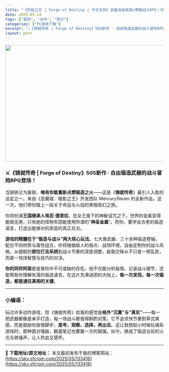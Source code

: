 ```yaml
---
title: "《烈焰之刃 | Forge of Destiny | 中文支持》武器自由锻造×策略战斗RPG丨505年度动作新作"
date: 2025-05-24
tags: ["冒险", "动作", "奇幻"]
categories: ["PC游戏下载"]
excerpt: "⚔️《铸就传奇 | Forge of Destiny》505新作 · 自由锻造武器的战斗冒险RPG登场！ 当钢铁沦为废铁，唯有你能重新点燃锻造之火——这是《铸就传奇》最引人入胜的设定之一。来自《恶魔城：暗影之王》开发团队 MercurySteam 的全新作品，这一次，他们带你踏上一段关于命运与火焰的&hellip;"
layout: post
---
```


<img class="aligncenter size-full wp-image-133417" src="https://sky.sfcrom.com/wp-content/uploads/2025/05/202505232316414.webp" alt="" width="660" height="370" />
<h3 data-start="0" data-end="56">⚔️《铸就传奇 | Forge of Destiny》505新作 · 自由锻造武器的战斗冒险RPG登场！</h3>
<p data-start="58" data-end="170">当钢铁沦为废铁，<strong data-start="66" data-end="82">唯有你能重新点燃锻造之火</strong>——这是《<strong data-start="87" data-end="95">铸就传奇</strong>》最引人入胜的设定之一。来自《恶魔城：暗影之王》开发团队 MercurySteam 的全新作品，这一次，他们带你踏上一段关于命运与火焰的黑暗奇幻之旅。</p>
<p data-start="172" data-end="271">你将扮演<strong data-start="176" data-end="191">王国继承人埃忍·德里拉</strong>，在女王施下的神秘诅咒之下，世界的金属变得脆弱无用，只有她的怪物军团能使用所谓的“<strong data-start="232" data-end="240">神圣金属</strong>”。而你，要学会古老的锻造语言，打造出能够对抗邪恶的真正兵刃。</p>
<p data-start="273" data-end="403"><strong data-start="273" data-end="297">游戏的精髓在于“锻造与战斗”两大核心玩法</strong>。七大类武器、三十余种锻造卷轴，配合不同材质与属性组合，你将根据敌人的弱点、战场环境，自由定制你的战斗风格。从细腻的<strong data-start="355" data-end="365">部位打击系统</strong>到战斗节奏的深度调整，敌我交锋从不只是一顿乱砍，而是一场场智慧与技巧的对决。</p>
<p data-start="405" data-end="497"><strong data-start="405" data-end="415">你的同伴阿索</strong>更是冒险中不可或缺的存在。他不仅能分析敌情、记录战斗细节，还能帮助你理解失落的锻造语言。在这片充满谜团的大陆上，<strong data-start="471" data-end="496">每一次发现，每一次锻造，都是通往真相的关键</strong>。</p>


<hr data-start="499" data-end="502" />

<h3 data-start="504" data-end="512">小编语：</h3>
<p data-start="514" data-end="680">玩过许多动作游戏，但《铸就传奇》给我的感觉是<strong data-start="536" data-end="551">格外“沉重”与“真实”</strong>——每一把武器都像是亲手打造，每一场战斗都值得斟酌对策。它不追求快节奏割草式爽感，而是鼓励你放慢脚步，<strong data-start="602" data-end="618">思考、观察、选择，再出击</strong>。这让我想起小时候玩魂系游戏时，那种面对强敌、翻遍笔记也要赢一次的倔强。如今，换成了锻造台前的火光与铁锤声，让人热血又感怀。</p>

---
📖 **下载地址/原文地址：** 本文最初发布于我的博客网站：[https://sky.sfcrom.com/2025/05/133416](https://sky.sfcrom.com/2025/05/133416)
